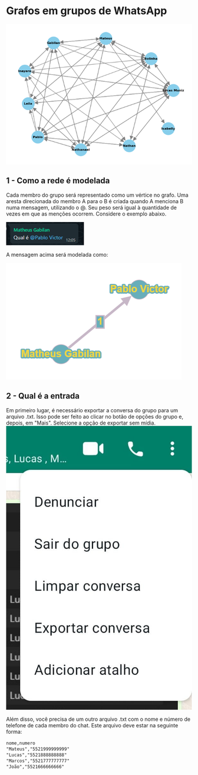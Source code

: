 # Grafos em grupos de WhatsApp

<img src="imagens readme/exemplo.png" alt="Exemplo">

## 1 - Como a rede é modelada
Cada membro do grupo será representado como um vértice no grafo. Uma aresta direcionada do membro A para o B é criada quando A menciona B numa mensagem, utilizando o @. Seu peso será igual à quantidade de vezes em que as menções ocorrem. Considere o exemplo abaixo.

<img src="imagens readme/exemplo_marcacao.png" alt="exemplo de marcação">

A mensagem acima será modelada como:

<img src="imagens readme/exemplo_grafo.png" alt="exemplo 2">

## 2 - Qual é a entrada

Em primeiro lugar, é necessário exportar a conversa do grupo para um arquivo .txt. Isso pode ser feito ao clicar no botão de opções do grupo e, depois, em "Mais". Selecione a opção de exportar sem mídia.
<img src="imagens readme/kebab.jpeg">

Além disso, você precisa de um outro arquivo .txt com o nome e número de telefone de cada membro do chat. Este arquivo deve estar na seguinte forma:
```
nome,numero
"Mateus","5521999999999"
"Lucas","5521888888888"
"Marcos","5521777777777"
"João","5521666666666"
```
